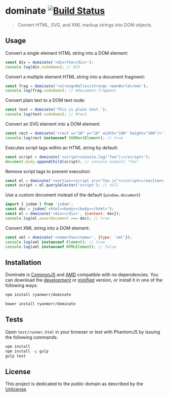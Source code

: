 # dominate [![Build Status](https://travis-ci.org/ryanmorr/dominate.svg)](https://travis-ci.org/ryanmorr/dominate)

> Convert HTML, SVG, and XML markup strings into DOM objects.

## Usage

Convert a single element HTML string into a DOM element:

``` javascript
const div = dominate('<div>foo</div>');
console.log(div.nodeName); // DIV
```

Convert a multiple element HTML string into a document fragment:

``` javascript
const frag = dominate('<strong>Hello</strong> <em>World</em>');
console.log(frag.nodeName); // #document-fragment
```

Convert plain text to a DOM text node:

``` javascript
const text = dominate('This is plain text.');
console.log(text.nodeName); // #text
```

Convert an SVG element into a DOM element:

``` javascript
const rect = dominate('<rect x="10" y="10" width="100" height="100"/>');
console.log(rect instanceof SVGRectElement); // true
```

Executes script tags within an HTML string by default:

``` javascript
const script = dominate('<script>console.log("foo");</script>');
document.body.appendChild(script); // console outputs "foo"
```

Remove script tags to prevent execution:

``` javascript
const el = dominate('<section><script src="foo.js"></script></section>', {scripts: false});
const script = el.querySelector('script'); // null
```

Use a custom document instead of the default (`window.document`)

``` javascript
import { jsdom } from 'jsdom';
const doc = jsdom('<html><body></body></html>');
const el = dominate('<div></div>', {context: doc});
console.log(el.ownerDocument === doc); // true
```

Convert XML string into a DOM element:

``` javascript
const xml = dominate('<name>foo</name>', {type: 'xml'});
console.log(xml instanceof Element); // true
console.log(xml instanceof HTMLElement); // false
```

## Installation

Dominate is [CommonJS](http://www.commonjs.org/) and [AMD](https://github.com/amdjs/amdjs-api/wiki/AMD) compatible with no dependencies. You can download the [development](http://github.com/ryanmorr/dominate/raw/master/dist/dominate.js) or [minified](http://github.com/ryanmorr/dominate/raw/master/dist/dominate.min.js) version, or install it in one of the following ways:

``` sh
npm install ryanmorr/dominate

bower install ryanmorr/dominate
```

## Tests

Open `test/runner.html` in your browser or test with PhantomJS by issuing the following commands:

``` sh
npm install
npm install -g gulp
gulp test
```

## License

This project is dedicated to the public domain as described by the [Unlicense](http://unlicense.org/).